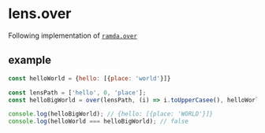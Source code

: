 # lens.over

Following implementation of [`ramda.over`](http://ramdajs.com/docs/#over)

## example
```js
const helloWorld = {hello: [{place: 'world'}]}

const lensPath = ['hello', 0, 'place'];
const helloBigWorld = over(lensPath, (i) => i.toUpperCasee(), helloWorld);

console.log(helloBigWorld); // {hello: [{place: 'WORLD'}]}
console.log(helloWorld === helloBigWorld); // false
```
